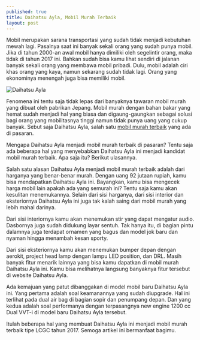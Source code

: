 ```yaml
---
published: true
title: Daihatsu Ayla, Mobil Murah Terbaik
layout: post
---
```


Mobil merupakan sarana transportasi yang sudah tidak menjadi kebutuhan mewah lagi. Pasalnya saat ini banyak sekali orang yang sudah punya mobil. Jika di tahun 2000-an awal mobil hanya dimiliki oleh segelintir orang, maka tidak di tahun 2017 ini. Bahkan sudah bisa kamu lihat sendiri di jalanan banyak sekali orang yang membawa mobil pribadi. Dulu, mobil adalah ciri khas orang yang kaya, namun sekarang sudah tidak lagi. Orang yang ekonominya menengah juga bisa memiliki mobil.

![Daihatsu Ayla](http://daihatsu.co.id/images/revamp2017/product/ayla/variant/5.png)

Fenomena ini tentu saja tidak lepas dari banyaknya tawaran mobil murah yang dibuat oleh pabrikan Jepang. Mobil murah dengan bahan bakar yang hemat sudah menjadi hal yang biasa dan digaung-gaungkan sebagai solusi bagi orang yang mobilitasnya tinggi namun tidak punya uang yang cukup banyak. Sebut saja Daihatsu Ayla, salah satu [mobil murah terbaik](http://daihatsu.co.id/product/ayla) yang ada di pasaran.

Mengapa Daihatsu Ayla menjadi mobil murah terbaik di pasaran? Tentu saja ada beberapa hal yang menyebabkan Daihatsu Ayla ini menjadi kandidat mobil murah terbaik. Apa saja itu? Berikut ulasannya.

Salah satu alasan Daihatsu Ayla menjadi mobil murah terbaik adalah dari harganya yang benar-benar murah. Dengan uang 92 jutaan rupiah, kamu bisa mendapatkan Daihatsu Ayla ini. Bayangkan, kamu bisa mengecek harga mobil lain apakah ada yang semurah ini? Tentu saja kamu akan kesulitan menemukannya. Selain dari sisi harganya, dari sisi interior dan eksteriornya Daihatsu Ayla ini juga tak kalah saing dari mobil murah yang lebih mahal darinya.

Dari sisi interiornya kamu akan menemukan stir yang dapat mengatur audio. Dasbornya juga sudah didukung layar sentuh. Tak hanya itu, di bagian pintu dalamnya juga terdapat ornamen yang bagus dan model jok baru dan nyaman hingga menambah kesan sporty.

Dari sisi eksteriornya kamu akan menemukan bumper depan dengan aerokit, project head lamp dengan lampu LED position, dan DRL. Masih banyak fitur menarik lainnya yang bisa kamu dapatkan di mobil murah Daihatsu Ayla ini. Kamu bisa melihatnya langsung banyaknya fitur tersebut di website Daihatsu Ayla.

Ada kemajuan yang patut dibanggakan di model mobil baru Daihatsu Ayla ini. Yang pertama adalah soal keamanannya yang sudah diupgrade. Hal ini terlihat pada dual air bag di bagian sopir dan penumpang depan. Dan yang kedua adalah soal performanya dengan terpasangnya new engine 1200 cc Dual VVT-i di model baru Daihatsu Ayla tersebut.

Itulah beberapa hal yang membuat Daihatsu Ayla ini menjadi mobil murah terbaik tipe LCGC tahun 2017. Semoga artikel ini bermanfaat bagimu.
